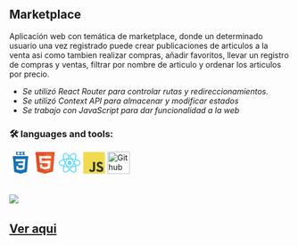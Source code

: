 <h2>Marketplace</h2>

Aplicación web con temática de marketplace, donde un determinado usuario una vez registrado puede crear publicaciones de articulos a la venta asi como tambien realizar compras, añadir favoritos, llevar un registro de compras y ventas, filtrar por nombre de articulo y ordenar los articulos por precio. 

- *Se utilizó React Router para controlar rutas y redireccionamientos.*
- *Se utilizó Context API para almacenar y modificar estados*
- *Se trabajo con JavaScript para dar funcionalidad a la web*



### :hammer_and_wrench: languages and tools:

<div>
  <img src="https://github.com/devicons/devicon/blob/master/icons/css3/css3-plain-wordmark.svg" title="CSS3" alt="CSS" width="40" height= "40"/> 
  <img src="https://github.com/devicons/devicon/blob/master/icons/html5/html5-original.svg" title="HTML5" alt="HTML" width="40" height="40 "/> 
   <img src="https://github.com/devicons/devicon/blob/master/icons/react/react-original.svg" title="REACT" alt="REACT" width="40" height="40 "/> 
  <img src="https://github.com/devicons/devicon/blob/master/icons/javascript/javascript-original.svg" title="JavaScript" alt="JavaScript" width="40" height="40 "/> 
 <img src="https://www.freeiconspng.com/uploads/github-icon-1.png" title="Github" **alt="Github" width="40" height="40"/>
</div>
<br><br>

<img src="https://github.com/erlisrivas/proyecto-react/blob/master/marketplace.png" width="400">


## [Ver aqui](https://proyecto-react-nine.vercel.app/)




